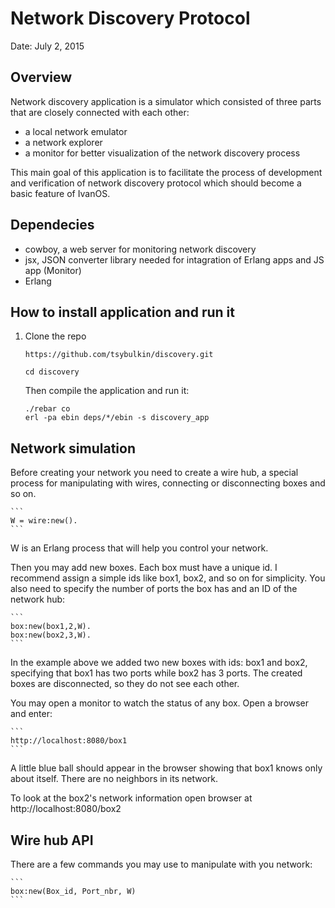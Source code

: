 # Network Discovery Protocol

Date: July 2, 2015

## Overview

Network discovery application is a simulator which consisted of three parts that are closely 
connected with each other:

 - a local network emulator
 - a network explorer
 - a monitor for better visualization of the network discovery process

This main goal of this application is to facilitate the process of development and verification
of network discovery protocol which should become a basic feature of IvanOS.

## Dependecies

- cowboy, a web server for monitoring network discovery
- jsx, JSON converter library needed for intagration of Erlang apps and JS app (Monitor)
- Erlang

## How to install application and run it

1. Clone the repo 
	
	```
	https://github.com/tsybulkin/discovery.git

	cd discovery
	```

	Then compile the application and run it:

	```
	./rebar co
	erl -pa ebin deps/*/ebin -s discovery_app
	``` 

## Network simulation

Before creating your network you need to create a wire hub, a special process for 
manipulating with wires, connecting or disconnecting boxes and so on.

	```
	W = wire:new().
	```

W is an Erlang process that will help you control your network.

Then you may add new boxes. Each box must have a unique id. I recommend assign a simple ids like
box1, box2, and so on for simplicity. You also need to specify the number of ports
the box has and an ID of the network hub:

	```
	box:new(box1,2,W).
	box:new(box2,3,W).
	```

In the example above we added two new boxes with ids: box1 and box2, specifying that box1 has two ports
while box2 has 3 ports. The created boxes are disconnected, so they do not see each other.

You may open a monitor to watch the status of any box. Open a browser and enter:

	```
	http://localhost:8080/box1
	```

A little blue ball should appear in the browser showing that box1 knows only about itself. There are no
neighbors in its network.

To look at the box2's network information open browser at http://localhost:8080/box2


## Wire hub API

There are a few commands you may use to manipulate with you network:

	```
	box:new(Box_id, Port_nbr, W)
	```



